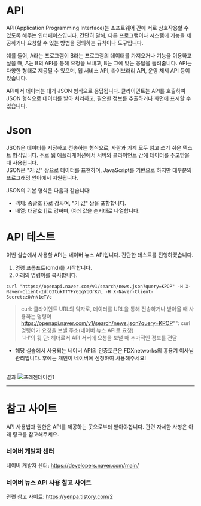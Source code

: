 # API
API(Application Programming Interface)는 소프트웨어 간에 서로 상호작용할 수 있도록 해주는 인터페이스입니다. 간단히 말해, 다른 프로그램이나 시스템에 기능을 제공하거나 요청할 수 있는 방법을 정의하는 규칙이나 도구입니다.

예를 들어, A라는 프로그램이 B라는 프로그램의 데이터를 가져오거나 기능을 이용하고 싶을 때, A는 B의 API를 통해 요청을 보내고, B는 그에 맞는 응답을 돌려줍니다. API는 다양한 형태로 제공될 수 있으며, 웹 서비스 API, 라이브러리 API, 운영 체제 API 등이 있습니다.

API에서 데이터는 대개 JSON 형식으로 응답됩니다. 클라이언트는 API를 호출하여 JSON 형식으로 데이터를 받아 처리하고, 필요한 정보를 추출하거나 화면에 표시할 수 있습니다.


# Json
JSON은 데이터를 저장하고 전송하는 형식으로, 사람과 기계 모두 읽고 쓰기 쉬운 텍스트 형식입니다. 주로 웹 애플리케이션에서 서버와 클라이언트 간에 데이터를 주고받을 때 사용됩니다.<br/>
JSON은 "키:값" 쌍으로 데이터를 표현하며, JavaScript를 기반으로 하지만 대부분의 프로그래밍 언어에서 지원됩니다.<br/>

JSON의 기본 형식은 다음과 같습니다:
- 객체: 중괄호 {}로 감싸며, "키:값" 쌍을 포함합니다.
- 배열: 대괄호 []로 감싸며, 여러 값을 순서대로 나열합니다.

    
# API 테스트 
이번 실습에서 사용할 API는 네이버 뉴스 API입니다.
간단한 테스트를 진행하겠습니다.
1. 명령 프롬프트(cmd)를 시작합니다.
2. 아래의 명령어를 복사합니다.
```
curl "https://openapi.naver.com/v1/search/news.json?query=KPOP" -H X-Naver-Client-Id:O3tukTTYFY61gYoOrK7L -H X-Naver-Client-Secret:zOVnN1eTVc
```
> curl: 클라이언트 URL의 약자로, 데이터를 URL을 통해 전송하거나 받아올 때 사용하는 명령어<br/>
> https://openapi.naver.com/v1/search/news.json?query=KPOP"": curl 명령어가 요청을 보낼 주소(네이버 뉴스 API로 요청)<br/>
> '-H'의 뒷 단: 헤더로서 API 서버에 요청을 보낼 때 추가적인 정보를 전달<br/>
 * 해당 실습에서 사용되는 네이버 API의 인증토큰은 FDXnetworks의 홍용기 이사님 관리입니다. 후에는 개인이 네이버에 신청하여 사용해주세요!<br/><br/>
  
결과
![프레젠테이션1](https://github.com/user-attachments/assets/6c4aad4f-b209-4bd9-8267-aed4d068791d)


<hr/>

# 참고 사이트
API 사용법과 권한은 API를 제공하는 곳으로부터 받아야합니다. 관련 자세한 사항은 아래 링크를 참고해주세요.

### 네이버 개발자 센터
네이버 개발자 센터: <https://developers.naver.com/main/>

### 네이버 뉴스 API 사용 참고 사이트
관련 참고 사이트: <https://yenpa.tistory.com/2>

